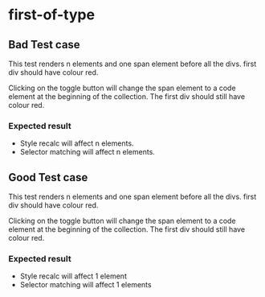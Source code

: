 # first-of-type

## Bad Test case

This test renders n elements and one span element before all the divs. first div should have colour red.

Clicking on the toggle button will change the span element to a code element at the beginning of the collection. The first div should still have colour red.

### Expected result

- Style recalc will affect n elements.
- Selector matching will affect n elements.


## Good Test case

This test renders n elements and one span element before all the divs. first div should have colour red.

Clicking on the toggle button will change the span element to a code element at the beginning of the collection. The first div should still have colour red.

### Expected result

- Style recalc will affect 1 element
- Selector matching will affect 1 elements
